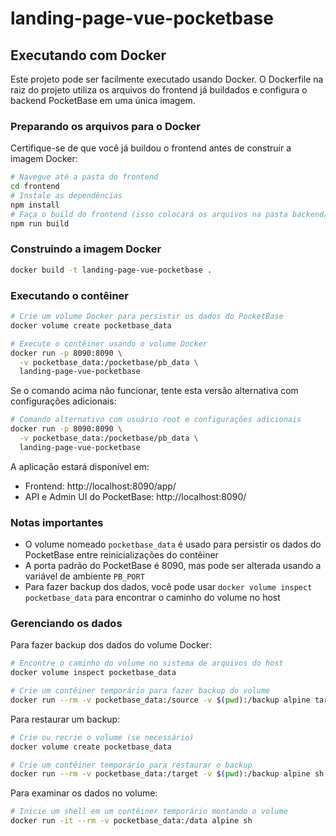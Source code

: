 # landing-page-vue-pocketbase

## Executando com Docker

Este projeto pode ser facilmente executado usando Docker. O Dockerfile na raiz do projeto utiliza os arquivos do frontend já buildados e configura o backend PocketBase em uma única imagem.

### Preparando os arquivos para o Docker

Certifique-se de que você já buildou o frontend antes de construir a imagem Docker:

```bash
# Navegue até a pasta do frontend
cd frontend
# Instale as dependências
npm install
# Faça o build do frontend (isso colocará os arquivos na pasta backend/pb_public/app)
npm run build
```

### Construindo a imagem Docker

```bash
docker build -t landing-page-vue-pocketbase .
```

### Executando o contêiner

```bash
# Crie um volume Docker para persistir os dados do PocketBase
docker volume create pocketbase_data

# Execute o contêiner usando o volume Docker
docker run -p 8090:8090 \
  -v pocketbase_data:/pocketbase/pb_data \
  landing-page-vue-pocketbase
```

Se o comando acima não funcionar, tente esta versão alternativa com configurações adicionais:

```bash
# Comando alternativo com usuário root e configurações adicionais
docker run -p 8090:8090 \
  -v pocketbase_data:/pocketbase/pb_data \
  landing-page-vue-pocketbase
```

A aplicação estará disponível em:
- Frontend: http://localhost:8090/app/
- API e Admin UI do PocketBase: http://localhost:8090/

### Notas importantes

- O volume nomeado `pocketbase_data` é usado para persistir os dados do PocketBase entre reinicializações do contêiner
- A porta padrão do PocketBase é 8090, mas pode ser alterada usando a variável de ambiente `PB_PORT`
- Para fazer backup dos dados, você pode usar `docker volume inspect pocketbase_data` para encontrar o caminho do volume no host

### Gerenciando os dados

Para fazer backup dos dados do volume Docker:

```bash
# Encontre o caminho do volume no sistema de arquivos do host
docker volume inspect pocketbase_data

# Crie um contêiner temporário para fazer backup do volume
docker run --rm -v pocketbase_data:/source -v $(pwd):/backup alpine tar -czf /backup/pocketbase_backup.tar.gz -C /source .
```

Para restaurar um backup:

```bash
# Crie ou recrie o volume (se necessário)
docker volume create pocketbase_data

# Crie um contêiner temporário para restaurar o backup
docker run --rm -v pocketbase_data:/target -v $(pwd):/backup alpine sh -c "rm -rf /target/* && tar -xzf /backup/pocketbase_backup.tar.gz -C /target"
```

Para examinar os dados no volume:

```bash
# Inicie um shell em um contêiner temporário montando o volume
docker run -it --rm -v pocketbase_data:/data alpine sh
```
